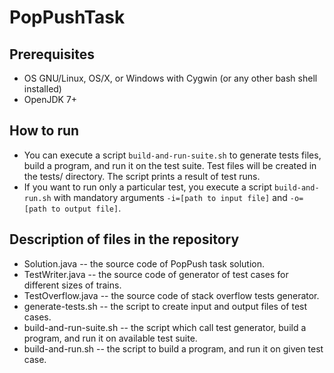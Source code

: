 # PopPushTask

## Prerequisites
* OS GNU/Linux, OS/X, or Windows with Cygwin (or any other bash shell installed)
* OpenJDK 7+

## How to run
* You can execute a script `build-and-run-suite.sh` to generate tests files, build a program, and run it on the test suite. Test files will be created in the tests/ directory. The script prints a result of test runs.
* If you want to run only a particular test, you execute a script `build-and-run.sh` with mandatory arguments `-i=[path to input file]` and `-o=[path to output file]`.


## Description of files in the repository
* Solution.java -- the source code of PopPush task solution.
* TestWriter.java -- the source code of generator of test cases for different sizes of trains.
* TestOverflow.java -- the source code of stack overflow tests generator.
* generate-tests.sh -- the script to create input and output files of test cases.
* build-and-run-suite.sh -- the script which call test generator, build a program, and run it on available test suite.
* build-and-run.sh -- the script to build a program, and run it on given test case.
